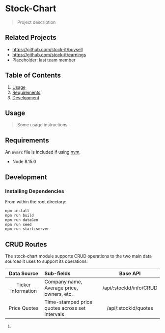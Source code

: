 # Stock-Chart

> Project description

## Related Projects

  - https://github.com/stock-it/buysell
  - https://github.com/stock-it/earnings
  - Placeholder: last team member

## Table of Contents

1. [Usage](#Usage)
1. [Requirements](#requirements)
1. [Development](#development)

## Usage

> Some usage instructions

## Requirements

An `nvmrc` file is included if using [nvm](https://github.com/creationix/nvm).

- Node 8.15.0

## Development

### Installing Dependencies

From within the root directory:

```sh
npm install
npm run build
npm run dataGen
npm run seed
npm run start:server
```

## CRUD Routes

The stock-chart module supports CRUD operations to the two main data sources it uses to support its operations:

| Data Source             | Sub-fields                                    | Base API                 |
|:-----------------------:|:----------------------------------------------|:----------------:|
| Ticker Information      | Company name, Average price, owners, etc.     | /api/:stockId/info/CRUD  |
| Price Quotes            | Time-stamped price quotes across set intervals| /api/:stockId/quotes|

1. 
